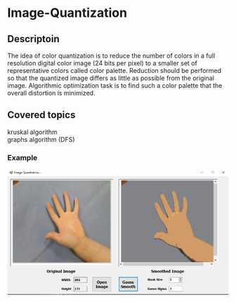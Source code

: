 # Image-Quantization
## Descriptoin
The idea of color quantization is to reduce the number of colors in a full resolution digital color image (24 bits per pixel) to a smaller set of representative colors called color palette. Reduction should be performed so that the quantized image differs as little as possible from the original image. Algorithmic optimization task is to find such a color palette that the overall distortion is minimized. 
## Covered topics
kruskal algorithm\
graphs algorithm (DFS)
### Example
![Image-Quantization](https://github.com/abdo3017/Image-Quantization/blob/master/ImageQuantization/1.PNG?raw=true)
